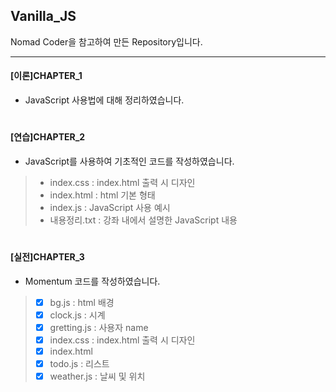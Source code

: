 Vanilla_JS
-------------

Nomad Coder을 참고하여 만든 Repository입니다.

-------------

#### [이론]CHAPTER_1
* JavaScript 사용법에 대해 정리하였습니다.

# 

#### [연습]CHAPTER_2
* JavaScript를 사용하여 기초적인 코드를 작성하였습니다.
> - index.css : index.html 출력 시 디자인
> - index.html : html 기본 형태
> - index.js : JavaScript 사용 예시
> - 내용정리.txt : 강좌 내에서 설명한 JavaScript 내용

# 

#### [실전]CHAPTER_3
* Momentum 코드를 작성하였습니다.
> - [X] bg.js : html 배경
> - [X] clock.js : 시계
> - [X] gretting.js : 사용자 name
> - [X] index.css : index.html 출력 시 디자인
> - [X] index.html 
> - [X] todo.js : 리스트
> - [X] weather.js : 날씨 및 위치

